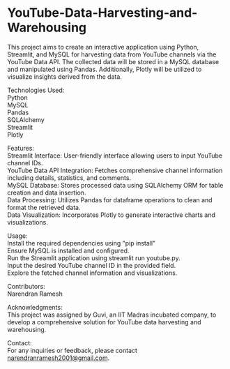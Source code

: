 # YouTube-Data-Harvesting-and-Warehousing
This project aims to create an interactive application using Python, Streamlit, and MySQL for harvesting data from YouTube channels via the YouTube Data API. The collected data will be stored in a MySQL database and manipulated using Pandas. Additionally, Plotly will be utilized to visualize insights derived from the data.

Technologies Used:                                                                                                                                                                                
Python                                                                                                                                                                                      
MySQL                                                                                                                                                                               
Pandas                                                                                                                                                                               
SQLAlchemy                                                                                                                                                                               
Streamlit                                                                                                                                                                               
Plotly                                                                                                                                                                               

Features:                                                                                                                                                                               
Streamlit Interface: User-friendly interface allowing users to input YouTube channel IDs.                                                                                                                                                                               
YouTube Data API Integration: Fetches comprehensive channel information including details, statistics, and comments.                                                                                                                                                                               
MySQL Database: Stores processed data using SQLAlchemy ORM for table creation and data insertion.                                                                                                                                                                               
Data Processing: Utilizes Pandas for dataframe operations to clean and format the retrieved data.                                                                                                                                                                               
Data Visualization: Incorporates Plotly to generate interactive charts and visualizations.                                                                                                                                                                               

Usage:                                                                                                                                                                               
Install the required dependencies using "pip install"                                                                                                                                                                                
Ensure MySQL is installed and configured.                                                                                                                                                                               
Run the Streamlit application using streamlit run youtube.py.                                                                                                                                                                               
Input the desired YouTube channel ID in the provided field.                                                                                                                                                                               
Explore the fetched channel information and visualizations.                                                                                                                                                                               

Contributors:                                                                                                                                                                               
Narendran Ramesh

Acknowledgments:                                                                                                                                                                               
This project was assigned by Guvi, an IIT Madras incubated company, to develop a comprehensive solution for YouTube data harvesting and warehousing.

Contact:                                                                                                                                                                               
For any inquiries or feedback, please contact narendranramesh2001@gmail.com.


